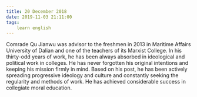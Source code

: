 ```yaml
---
title: 20 December 2018
date: 2019-11-03 21:11:00
tags:
    learn english
---
```


Comrade Qu Jianwu was advisor to the freshmen in 2013 in Maritime Affairs University of Dalian and one of the teachers of its Marxist College. In his thirty-odd years of work, he has been always absorbed in ideological and political work in colleges. He has never forgotten his original intentions and keeping his mission firmly in mind. Based on his post, he has been actively spreading progressive ideology and culture and constantly seeking the regularity and methods of work. He has achieved considerable success in collegiate moral education.